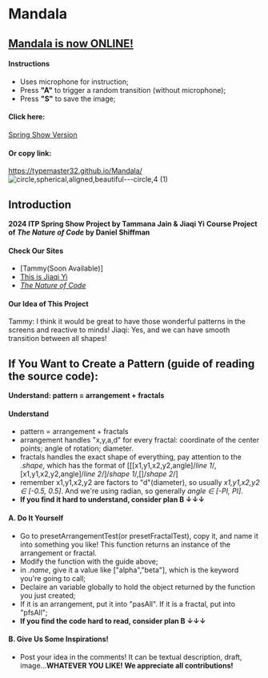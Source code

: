 # Mandala
## [Mandala is now ONLINE!](https://typemaster32.github.io/Mandala/)

#### Instructions
* Uses microphone for instruction;
* Press **"A"** to trigger a random transition (without microphone); 
* Press **"S"** to save the image;

#### Click here:
[Spring Show Version](https://typemaster32.github.io/Mandala/)
#### Or copy link:
https://typemaster32.github.io/Mandala/
![circle,spherical,aligned,beautiful---circle,4 (1)](https://github.com/Typemaster32/Mandala/assets/70934733/7dace92f-c5dd-43a6-bb0d-14311ad05bd5)

## Introduction
**2024 ITP Spring Show Project by Tammana Jain & Jiaqi Yi**
**Course Project of _The Nature of Code_ by Daniel Shiffman**

#### Check Our Sites
* [Tammy(Soon Available)]
* [This is Jiaqi Yi](whyjq.com)
* [_The Nature of Code_](https://natureofcode.com/)

#### Our Idea of This Project
Tammy: I think it would be great to have those wonderful patterns in the screens and reactive to minds!
Jiaqi: Yes, and we can have smooth transition between all shapes!

## If You Want to Create a Pattern (guide of reading the source code):
**Understand: pattern = arrangement + fractals**
#### Understand
* pattern = arrangement + fractals
* arrangement handles "x,y,a,d" for every fractal: coordinate of the center points; angle of rotation; diameter.
* fractals handles the exact shape of everything, pay attention to the _.shape_, which has the format of [[[x1,y1,x2,y2,angle]/*line 1*/,[x1,y1,x2,y2,angle]/*line 2*/]/*shape 1*/,[]/*shape 2*/]
* remember x1,y1,x2,y2 are factors to "d"(diameter), so usually _x1,y1,x2,y2 ∈ [-0.5, 0.5]_. And we're using radian, so generally _angle ∈ [-PI, PI]_.
* **If you find it hard to understand, consider plan B ↓↓↓**

#### A. Do It Yourself
* Go to presetArrangementTest(or presetFractalTest), copy it, and name it into something you like! This function returns an instance of the arrangement or fractal.
* Modify the function with the guide above;
* in _.name_, give it a value like ["alpha","beta"], which is the keyword you're going to call;
* Declaire an variable globally to hold the object returned by the function you just created;
* If it is an arrangement, put it into "pasAll". If it is a fractal, put into "pfsAll";
* **If you find the code hard to read, consider plan B ↓↓↓**

#### B. Give Us Some Inspirations!
* Post your idea in the comments! It can be textual description, draft, image...**WHATEVER YOU LIKE! We appreciate all contributions!**
